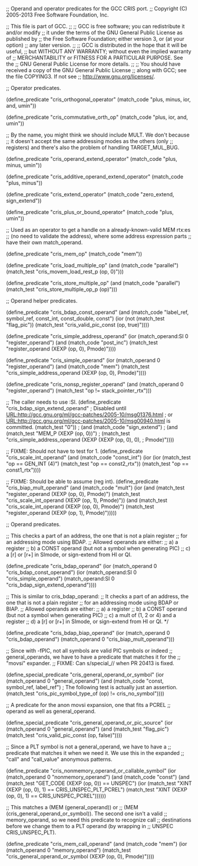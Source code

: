 ;; Operand and operator predicates for the GCC CRIS port.
;; Copyright (C) 2005-2013 Free Software Foundation, Inc.

;; This file is part of GCC.
;;
;; GCC is free software; you can redistribute it and/or modify
;; it under the terms of the GNU General Public License as published by
;; the Free Software Foundation; either version 3, or (at your option)
;; any later version.
;;
;; GCC is distributed in the hope that it will be useful,
;; but WITHOUT ANY WARRANTY; without even the implied warranty of
;; MERCHANTABILITY or FITNESS FOR A PARTICULAR PURPOSE.  See the
;; GNU General Public License for more details.
;;
;; You should have received a copy of the GNU General Public License
;; along with GCC; see the file COPYING3.  If not see
;; <http://www.gnu.org/licenses/>.


;; Operator predicates.

(define_predicate "cris_orthogonal_operator"
  (match_code "plus, minus, ior, and, umin"))

(define_predicate "cris_commutative_orth_op"
  (match_code "plus, ior, and, umin"))

;; By the name, you might think we should include MULT.  We don't because
;; it doesn't accept the same addressing modes as the others (only
;; registers) and there's also the problem of handling TARGET_MUL_BUG.

(define_predicate "cris_operand_extend_operator"
  (match_code "plus, minus, umin"))

(define_predicate "cris_additive_operand_extend_operator"
  (match_code "plus, minus"))

(define_predicate "cris_extend_operator"
  (match_code "zero_extend, sign_extend"))

(define_predicate "cris_plus_or_bound_operator"
  (match_code "plus, umin"))

;; Used as an operator to get a handle on a already-known-valid MEM rtx:es
;; (no need to validate the address), where some address expression parts
;; have their own match_operand.

(define_predicate "cris_mem_op"
  (match_code "mem"))

(define_predicate "cris_load_multiple_op"
  (and (match_code "parallel")
       (match_test "cris_movem_load_rest_p (op, 0)")))

(define_predicate "cris_store_multiple_op"
  (and (match_code "parallel")
       (match_test "cris_store_multiple_op_p (op)")))


;; Operand helper predicates.

(define_predicate "cris_bdap_const_operand"
  (and (match_code "label_ref, symbol_ref, const_int, const_double, const")
       (ior (not (match_test "flag_pic"))
	    (match_test "cris_valid_pic_const (op, true)"))))

(define_predicate "cris_simple_address_operand"
  (ior (match_operand:SI 0 "register_operand")
       (and (match_code "post_inc")
	    (match_test "register_operand (XEXP (op, 0), Pmode)"))))

(define_predicate "cris_simple_operand"
  (ior (match_operand 0 "register_operand")
       (and (match_code "mem")
	    (match_test "cris_simple_address_operand (XEXP (op, 0),
						      Pmode)"))))

(define_predicate "cris_nonsp_register_operand"
  (and (match_operand 0 "register_operand")
       (match_test "op != stack_pointer_rtx")))

;; The caller needs to use :SI.
(define_predicate "cris_bdap_sign_extend_operand"
; Disabled until <URL:http://gcc.gnu.org/ml/gcc-patches/2005-10/msg01376.html>
; or <URL:http://gcc.gnu.org/ml/gcc-patches/2005-10/msg00940.html> is committed.
  (match_test "0"))
;  (and (match_code "sign_extend")
;       (and (match_test "MEM_P (XEXP (op, 0))")
;	    (match_test "cris_simple_address_operand (XEXP (XEXP (op, 0), 0),
;						      Pmode)"))))

;; FIXME: Should not have to test for 1.
(define_predicate "cris_scale_int_operand"
  (and (match_code "const_int")
       (ior (ior (match_test "op == GEN_INT (4)")
		 (match_test "op == const2_rtx"))
	    (match_test "op == const1_rtx"))))

;; FIXME: Should be able to assume (reg int).
(define_predicate "cris_biap_mult_operand"
  (and (match_code "mult")
       (ior (and (match_test "register_operand (XEXP (op, 0), Pmode)")
		 (match_test "cris_scale_int_operand (XEXP (op, 1), Pmode)"))
	    (and (match_test "cris_scale_int_operand (XEXP (op, 0), Pmode)")
		 (match_test "register_operand (XEXP (op, 1), Pmode)")))))


;; Operand predicates.

;; This checks a part of an address, the one that is not a plain register
;; for an addressing mode using BDAP.
;; Allowed operands are either:
;; a) a register
;; b) a CONST operand (but not a symbol when generating PIC)
;; c) a [r] or [r+] in SImode, or sign-extend from HI or QI.

(define_predicate "cris_bdap_operand"
  (ior (match_operand 0 "cris_bdap_const_operand")
       (ior (match_operand:SI 0 "cris_simple_operand")
	    (match_operand:SI 0 "cris_bdap_sign_extend_operand"))))

;; This is similar to cris_bdap_operand:
;; It checks a part of an address, the one that is not a plain register
;; for an addressing mode using BDAP or BIAP.
;; Allowed operands are either:
;; a) a register
;; b) a CONST operand (but not a symbol when generating PIC)
;; c) a mult of (1, 2 or 4) and a register
;; d) a [r] or [r+] in SImode, or sign-extend from HI or QI.  */

(define_predicate "cris_bdap_biap_operand"
  (ior (match_operand 0 "cris_bdap_operand")
       (match_operand 0 "cris_biap_mult_operand")))

;; Since with -fPIC, not all symbols are valid PIC symbols or indeed
;; general_operands, we have to have a predicate that matches it for the
;; "movsi" expander.
;; FIXME: Can s/special_// when PR 20413 is fixed.

(define_special_predicate "cris_general_operand_or_symbol"
  (ior (match_operand 0 "general_operand")
       (and (match_code "const, symbol_ref, label_ref")
       	    ; The following test is actually just an assertion.
	    (match_test "cris_pic_symbol_type_of (op) != cris_no_symbol"))))

;; A predicate for the anon movsi expansion, one that fits a PCREL
;; operand as well as general_operand.

(define_special_predicate "cris_general_operand_or_pic_source"
  (ior (match_operand 0 "general_operand")
       (and (match_test "flag_pic")
	    (match_test "cris_valid_pic_const (op, false)"))))

;; Since a PLT symbol is not a general_operand, we have to have a
;; predicate that matches it when we need it.  We use this in the expanded
;; "call" and "call_value" anonymous patterns.

(define_predicate "cris_nonmemory_operand_or_callable_symbol"
  (ior (match_operand 0 "nonmemory_operand")
       (and (match_code "const")
	    (and
	     (match_test "GET_CODE (XEXP (op, 0)) == UNSPEC")
	     (ior
	      (match_test "XINT (XEXP (op, 0), 1) == CRIS_UNSPEC_PLT_PCREL")
	      (match_test "XINT (XEXP (op, 0), 1) == CRIS_UNSPEC_PCREL"))))))

;; This matches a (MEM (general_operand)) or
;; (MEM (cris_general_operand_or_symbol)).  The second one isn't a valid
;; memory_operand, so we need this predicate to recognize call
;; destinations before we change them to a PLT operand (by wrapping in
;; UNSPEC CRIS_UNSPEC_PLT).

(define_predicate "cris_mem_call_operand"
  (and (match_code "mem")
       (ior (match_operand 0 "memory_operand")
	    (match_test "cris_general_operand_or_symbol (XEXP (op, 0),
							 Pmode)"))))
